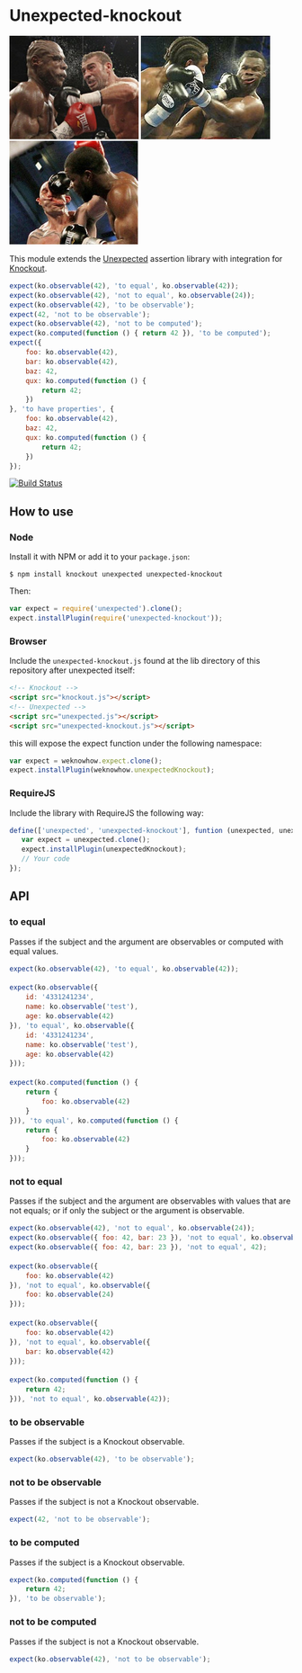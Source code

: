 # Unexpected-knockout

![Slam!](images/knockout1.jpg "Slam!")
![Boom!](images/knockout2.jpg "Boom!")
![Bang!](images/knockout3.jpg "Bang!")

This module extends the
[Unexpected](https://github.com/unexpectedjs/unexpected) assertion
library with integration for [Knockout](http://knockoutjs.org).

```js
expect(ko.observable(42), 'to equal', ko.observable(42));
expect(ko.observable(42), 'not to equal', ko.observable(24));
expect(ko.observable(42), 'to be observable');
expect(42, 'not to be observable');
expect(ko.observable(42), 'not to be computed');
expect(ko.computed(function () { return 42 }), 'to be computed');
expect({
    foo: ko.observable(42),
    bar: ko.observable(42),
    baz: 42,
    qux: ko.computed(function () {
        return 42;
    })
}, 'to have properties', {
    foo: ko.observable(42),
    baz: 42,
    qux: ko.computed(function () {
        return 42;
    })
});
```

[![Build Status](https://travis-ci.org/unexpectedjs/unexpected-knockout.svg)](https://travis-ci.org/unexpectedjs/unexpected-knockout)

## How to use

### Node

Install it with NPM or add it to your `package.json`:

```
$ npm install knockout unexpected unexpected-knockout
```

Then:

```js
var expect = require('unexpected').clone();
expect.installPlugin(require('unexpected-knockout'));
```

### Browser

Include the `unexpected-knockout.js` found at the lib directory of this
repository after unexpected itself:

```html
<!-- Knockout -->
<script src="knockout.js"></script>
<!-- Unexpected -->
<script src="unexpected.js"></script>
<script src="unexpected-knockout.js"></script>
```

this will expose the expect function under the following namespace:

```js
var expect = weknowhow.expect.clone();
expect.installPlugin(weknowhow.unexpectedKnockout);
```

### RequireJS

Include the library with RequireJS the following way:

```js
define(['unexpected', 'unexpected-knockout'], funtion (unexpected, unexpectedKnockout) {
   var expect = unexpected.clone();
   expect.installPlugin(unexpectedKnockout);
   // Your code
});
```

## API

### to equal

Passes if the subject and the argument are observables or computed
with equal values.

```js
expect(ko.observable(42), 'to equal', ko.observable(42));

expect(ko.observable({
    id: '4331241234',
    name: ko.observable('test'),
    age: ko.observable(42)
}), 'to equal', ko.observable({
    id: '4331241234',
    name: ko.observable('test'),
    age: ko.observable(42)
}));

expect(ko.computed(function () {
    return {
        foo: ko.observable(42)
    }
})), 'to equal', ko.computed(function () {
    return {
        foo: ko.observable(42)
    }
}));
```

### not to equal

Passes if the subject and the argument are observables with values
that are not equals; or if only the subject or the argument is
observable.

```js
expect(ko.observable(42), 'not to equal', ko.observable(24));
expect(ko.observable({ foo: 42, bar: 23 }), 'not to equal', ko.observable({ foo: 42, bar: 24 }));
expect(ko.observable({ foo: 42, bar: 23 }), 'not to equal', 42);

expect(ko.observable({
    foo: ko.observable(42)
}), 'not to equal', ko.observable({
    foo: ko.observable(24)
}));

expect(ko.observable({
    foo: ko.observable(42)
}), 'not to equal', ko.observable({
    bar: ko.observable(42)
}));

expect(ko.computed(function () {
    return 42;
})), 'not to equal', ko.observable(42));
```

### to be observable

Passes if the subject is a Knockout observable.

```js
expect(ko.observable(42), 'to be observable');
```

### not to be observable

Passes if the subject is not a Knockout observable.

```js
expect(42, 'not to be observable');
```

### to be computed

Passes if the subject is a Knockout observable.

```js
expect(ko.computed(function () {
    return 42;
}), 'to be observable');
```

### not to be computed

Passes if the subject is not a Knockout observable.

```js
expect(ko.observable(42), 'not to be observable');
```
